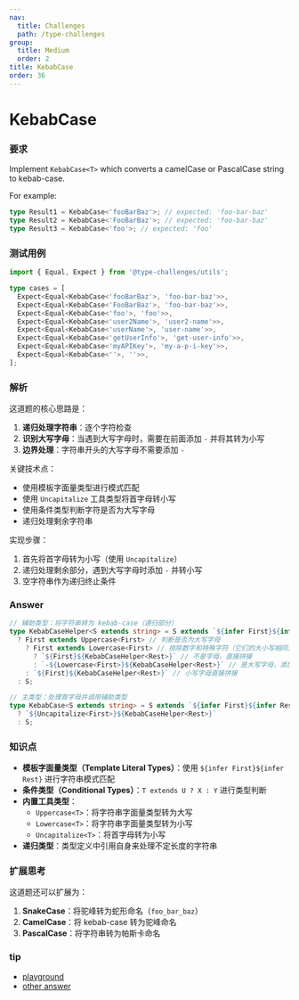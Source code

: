 ```yaml
---
nav:
  title: Challenges
  path: /type-challenges
group:
  title: Medium
  order: 2
title: KebabCase
order: 36
---
```


# KebabCase

### 要求

Implement `KebabCase<T>` which converts a camelCase or PascalCase string to kebab-case.

For example:

```ts
type Result1 = KebabCase<'fooBarBaz'>; // expected: 'foo-bar-baz'
type Result2 = KebabCase<'FooBarBaz'>; // expected: 'foo-bar-baz'
type Result3 = KebabCase<'foo'>; // expected: 'foo'
```

### 测试用例

```ts
import { Equal, Expect } from '@type-challenges/utils';

type cases = [
  Expect<Equal<KebabCase<'fooBarBaz'>, 'foo-bar-baz'>>,
  Expect<Equal<KebabCase<'FooBarBaz'>, 'foo-bar-baz'>>,
  Expect<Equal<KebabCase<'foo'>, 'foo'>>,
  Expect<Equal<KebabCase<'user2Name'>, 'user2-name'>>,
  Expect<Equal<KebabCase<'userName'>, 'user-name'>>,
  Expect<Equal<KebabCase<'getUserInfo'>, 'get-user-info'>>,
  Expect<Equal<KebabCase<'myAPIKey'>, 'my-a-p-i-key'>>,
  Expect<Equal<KebabCase<''>, ''>>,
];
```

### 解析

这道题的核心思路是：

1. **递归处理字符串**：逐个字符检查
2. **识别大写字母**：当遇到大写字母时，需要在前面添加 `-` 并将其转为小写
3. **边界处理**：字符串开头的大写字母不需要添加 `-`

关键技术点：
- 使用模板字面量类型进行模式匹配
- 使用 `Uncapitalize` 工具类型将首字母转小写
- 使用条件类型判断字符是否为大写字母
- 递归处理剩余字符串

实现步骤：
1. 首先将首字母转为小写（使用 `Uncapitalize`）
2. 递归处理剩余部分，遇到大写字母时添加 `-` 并转小写
3. 空字符串作为递归终止条件

### Answer

```ts
// 辅助类型：将字符串转为 kebab-case（递归部分）
type KebabCaseHelper<S extends string> = S extends `${infer First}${infer Rest}`
  ? First extends Uppercase<First> // 判断是否为大写字母
    ? First extends Lowercase<First> // 排除数字和特殊字符（它们的大小写相同）
      ? `${First}${KebabCaseHelper<Rest>}` // 不是字母，直接拼接
      : `-${Lowercase<First>}${KebabCaseHelper<Rest>}` // 是大写字母，添加 - 并转小写
    : `${First}${KebabCaseHelper<Rest>}` // 小写字母直接拼接
  : S;

// 主类型：处理首字母并调用辅助类型
type KebabCase<S extends string> = S extends `${infer First}${infer Rest}`
  ? `${Uncapitalize<First>}${KebabCaseHelper<Rest>}`
  : S;
```

### 知识点

- **模板字面量类型（Template Literal Types）**：使用 `${infer First}${infer Rest}` 进行字符串模式匹配
- **条件类型（Conditional Types）**：`T extends U ? X : Y` 进行类型判断
- **内置工具类型**：
  - `Uppercase<T>`：将字符串字面量类型转为大写
  - `Lowercase<T>`：将字符串字面量类型转为小写
  - `Uncapitalize<T>`：将首字母转为小写
- **递归类型**：类型定义中引用自身来处理不定长度的字符串

### 扩展思考

这道题还可以扩展为：
1. **SnakeCase**：将驼峰转为蛇形命名（`foo_bar_baz`）
2. **CamelCase**：将 kebab-case 转为驼峰命名
3. **PascalCase**：将字符串转为帕斯卡命名

### tip

- [playground](https://www.typescriptlang.org/play?#code/PQKgUABBBMELQQJYGcoE8AOAnApmgRwBcALAewFcACAGwCMB7OegIx2CIDsBzKRqgJQQAxAFtkXAJakipAE74A5sqWkqAK2QBGalQDWyRtXoAzZM0KkKAGmQBDAK4AOSrP0AeeVAA8t0MAXv-UBqcKgEHRqAq0xAhZCojQKAv-qA6PKgPJyoBJsqAwPKgIjyoAw8qAhK6gG9yoDe8qAEXKgIPqGmpaAkHKgBdyoAXcqAhxKIhraAz7KgKDy-jj4hlLYCAAA4ewAJk0AZzUQBl7QAsMfMhiIAa9cARbuhMRV6oCq8qA6ov2JcVAZHlQA15UBkeVAHHlQHx5K0dAIwVQDcDJzkq0AOqgOpyoCY8qApPKgBTyoD+CoC08qA-gqAoPKgEYKoAU8qAmfKgJjyoC08qAZgqgBTyoAU8qA1PKgPYKoBCCoC2CqAXK6gJYKK6A6nIN3h6gCoKoBmCsN3R6AFvKgBTyoCCDo8kx6AxPKgITyoB88qAfq6A2PJfJyASQrU8tgFrymqAkAqgP4K5xU3QCaFUBweVAOQUbqpFR6AFPKgODyTyengByCoAqCs93O5-J4Af59AeHk3hpAJIVQEp5UBneXOFiBYOIiKhEOAADIBgOJDlJJMMNQDQ8qIroAAckAr0BYACpJAAabLMvC86DXpjXRtAi9AdHlQDMFA8JYAkRWb7c-oB15UAkDpuBWJ5eLXgFkAM51-0AxgAAqQBAAC2sDAAFsFj7ECB1Aoe0EGNgAHk-AAI1cABHABVfxfAAt2IAAtJ1AdwR3xAwAGZAIccC0NnFhEAgnDB0ANiQ2dAGwkNcANcAAtQPTQABxDxBxDYA0Cg3c92PU9j1PEA7xXABJI90JfBckL3fclw3dDd0vfCbwfW8EALUB3VCUj31PJAACHZ0AP8CMP7MBABAWAA1U8nIAI3c3AXTYABvQDXGwTydP0gDyDAQBgB1fVADsHC8p1XQAQEBRJABtKzPLc9yADYAPctBPJ0gBWbzPIAZh80D3Kw7zPIADgc0D3KwmcCAGOdQF9FUVQKp9QLPYAYAATyAQtlL6UACJ0kBGz85oAAqQAyp1ALHstx2dVytPdDKstyzLsvq0CPO8nzquM0yzNAQoAF0yrSUjqsqqrXFqgBZNqopwTzPJALrXLsvrQB61rzMAwBWBx8iAABZMhyBYcgRwQBxFGAbBHAoABdAApAh6FwOAxEmvqgA)
- [other answer](https://github.com/type-challenges/type-challenges/issues?q=label%3A612+label%3Aanswer)
